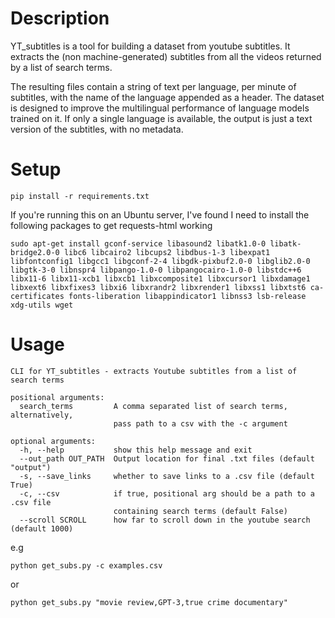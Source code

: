 # Description

YT_subtitles is a tool for building a dataset from youtube subtitles. It extracts the (non machine-generated) subtitles
from all the videos returned by a list of search terms.

The resulting files contain a string of text per language, per minute of subtitles, with the name of the language appended
as a header. The dataset is designed to improve the multilingual performance of language models trained on it.
If only a single language is available, the output is just a text version of the subtitles, with no metadata.

# Setup

`pip install -r requirements.txt`

If you're running this on an Ubuntu server, I've found I need to install the following packages to get requests-html working

```
sudo apt-get install gconf-service libasound2 libatk1.0-0 libatk-bridge2.0-0 libc6 libcairo2 libcups2 libdbus-1-3 libexpat1 libfontconfig1 libgcc1 libgconf-2-4 libgdk-pixbuf2.0-0 libglib2.0-0 libgtk-3-0 libnspr4 libpango-1.0-0 libpangocairo-1.0-0 libstdc++6 libx11-6 libx11-xcb1 libxcb1 libxcomposite1 libxcursor1 libxdamage1 libxext6 libxfixes3 libxi6 libxrandr2 libxrender1 libxss1 libxtst6 ca-certificates fonts-liberation libappindicator1 libnss3 lsb-release xdg-utils wget
```

# Usage

```
CLI for YT_subtitles - extracts Youtube subtitles from a list of search terms

positional arguments:
  search_terms         A comma separated list of search terms, alternatively,
                       pass path to a csv with the -c argument

optional arguments:
  -h, --help           show this help message and exit
  --out_path OUT_PATH  Output location for final .txt files (default "output")
  -s, --save_links     whether to save links to a .csv file (default True)
  -c, --csv            if true, positional arg should be a path to a .csv file
                       containing search terms (default False)
  --scroll SCROLL      how far to scroll down in the youtube search (default 1000)
```

e.g

`python get_subs.py -c examples.csv`

or

`python get_subs.py "movie review,GPT-3,true crime documentary"`

